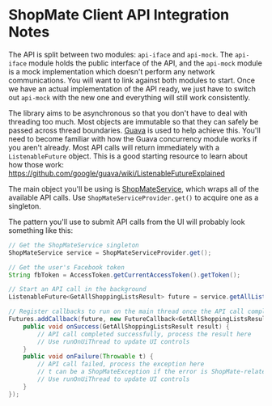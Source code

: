 # ShopMate Client API Integration Notes

The API is split between two modules: `api-iface` and `api-mock`. The `api-iface` module holds the public interface of the API, and the `api-mock` module is a mock implementation which doesn't perform any network communications. You will want to link against both modules to start. Once we have an actual implementation of the API ready, we just have to switch out `api-mock` with the new one and everything will still work consistently.

The library aims to be asynchronous so that you don't have to deal with threading too much. Most objects are immutable so that they can safely be passed across thread boundaries. [Guava](https://github.com/google/guava) is used to help achieve this. You'll need to become familiar with how the Guava concurrency module works if you aren't already. Most API calls will return immediately with a `ListenableFuture` object. This is a good starting resource to learn about how those work: https://github.com/google/guava/wiki/ListenableFutureExplained

The main object you'll be using is [ShopMateService](https://github.com/nicebpurdue/ShopMate/blob/master/api-iface/src/main/java/com/shopmate/api/ShopMateService.java), which wraps all of the available API calls. Use `ShopMateServiceProvider.get()` to acquire one as a singleton.

The pattern you'll use to submit API calls from the UI will probably look something like this:

```Java
// Get the ShopMateService singleton
ShopMateService service = ShopMateServiceProvider.get();

// Get the user's Facebook token
String fbToken = AccessToken.getCurrentAccessToken().getToken();

// Start an API call in the background
ListenableFuture<GetAllShoppingListsResult> future = service.getAllListsAndItemsAsync(fbToken);

// Register callbacks to run on the main thread once the API call completes
Futures.addCallback(future, new FutureCallback<GetAllShoppingListsResult>() {
	public void onSuccess(GetAllShoppingListsResult result) {
		// API call completed successfully, process the result here
		// Use runOnUiThread to update UI controls
	}
	public void onFailure(Throwable t) {
		// API call failed, process the exception here
		// t can be a ShopMateException if the error is ShopMate-related
		// Use runOnUiThread to update UI controls
	}
});
```